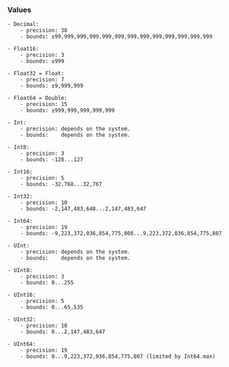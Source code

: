 ### Values

    - Decimal:
        - precision: 38
        - bounds: ±99,999,999,999,999,999,999,999,999,999,999,999,999

    - Float16:
        - precision: 3
        - bounds: ±999

    - Float32 = Float:
        - precision: 7
        - bounds: ±9,999,999

    - Float64 = Double:
        - precision: 15
        - bounds: ±999,999,999,999,999

    - Int:
        - precision: depends on the system.
        - bounds:    depends on the system.

    - Int8:
        - precision: 3
        - bounds: -128...127

    - Int16:
        - precision: 5
        - bounds: -32,768...32,767

    - Int32:
        - precision: 10
        - bounds: -2,147,483,648...2,147,483,647

    - Int64:
        - precision: 19
        - bounds: -9,223,372,036,854,775,808...9,223,372,036,854,775,807

    - UInt:
        - precision: depends on the system.
        - bounds:    depends on the system.

    - UInt8:
        - precision: 3
        - bounds: 0...255

    - UInt16:
        - precision: 5
        - bounds: 0...65,535

    - UInt32:
        - precision: 10
        - bounds: 0...2,147,483,647

    - UInt64:
        - precision: 19
        - bounds: 0...9,223,372,036,854,775,807 (limited by Int64.max)
